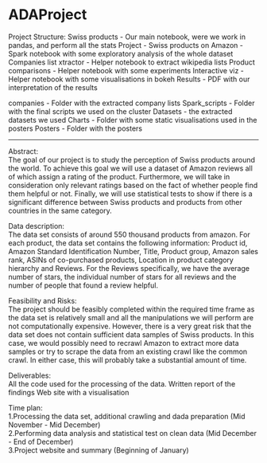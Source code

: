 # ADAProject

Project Structure:
Swiss products - Our main notebook, were we work in pandas, and perform all the stats
Project - Swiss products on Amazon - Spark notebook with some exploratory analysis of the whole dataset
Companies list xtractor - Helper notebook to extract wikipedia lists
Product comparisons - Helper notebook with some experiments
Interactive viz - Helper notebook with some visualisations in bokeh 
Results - PDF with our interpretation of the results

companies - Folder with the extracted company lists
Spark_scripts - Folder with the final scripts we used on the cluster
Datasets - the extracted datasets we used
Charts - Folder with some static visualisations used in the posters 
Posters - Folder with the posters


__________________________________________________________________________________________
Abstract:   
The goal of our project is to study the perception of Swiss products around the world. To achieve this goal we will use a dataset of Amazon reviews all of which assign a rating of the product. Furthermore, we will take in consideration only relevant ratings based on the fact of whether people find them helpful or not.
Finally, we will use statistical tests to show if there is a significant difference between Swiss products and products from other countries in the same category.

Data description:     
The data set consists of around 550 thousand products from amazon. For each product, the data set contains the following information: Product id, Amazon Standard Identification Number, Title, Product group, Amazon sales rank, ASINs of co-purchased products, Location in product category hierarchy and Reviews. For the Reviews specifically, we have the average number of stars, the individual number of stars for all reviews and the number of people that found a review helpful.

Feasibility and Risks:     
The project should be feasibly completed within the required time frame as the data set is relatively small and all the manipulations we will perform are not computationally expensive. However, there is a very great risk that the data set does not contain sufficient data samples of Swiss products. In this case, we would possibly need to recrawl Amazon to extract more data samples or try to scrape the data from an existing crawl like the common crawl. In either case, this will probably take a substantial amount of time.

Deliverables:   
All the code used for the processing of the data.
Written report of the findings
Web site with a visualisation

Time plan:   
1.Processing the data set, additional crawling and dada preparation (Mid November - Mid December)   
2.Performing data analysis and statistical test on clean data (Mid December - End of December)   
3.Project website and summary (Beginning of January)   
 

